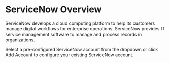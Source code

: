 # ServiceNow Overview

ServiceNow develops a cloud computing platform to help its customers manage digital workflows for enterprise operations. ServiceNow provides IT service management software to manage and process records in organizations.

Select a pre-configured ServiceNow account from the dropdown or click Add Account to configure your existing ServiceNow account.

